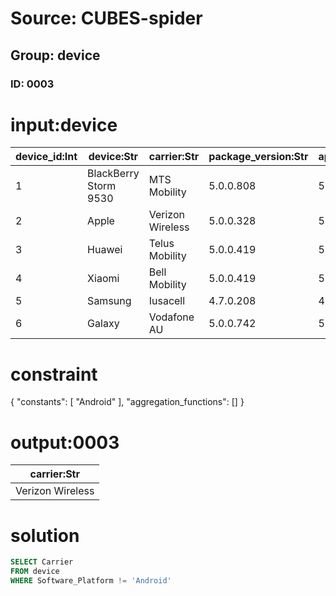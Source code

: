 # Source: CUBES-spider
## Group: device
### ID: 0003

# input:device

| device_id:Int | device:Str | carrier:Str | package_version:Str | applications:Str | software_platform:Str |
|---|---|---|---|---|---|
| 1 | BlackBerry Storm 9530 | MTS Mobility | 5.0.0.808 | 5.0.0.419 | Android |
| 2 | Apple | Verizon Wireless | 5.0.0.328 | 5.0.0.328 | iOS |
| 3 | Huawei | Telus Mobility | 5.0.0.419 | 5.0.0.419 | Android |
| 4 | Xiaomi | Bell Mobility | 5.0.0.419 | 5.0.0.419 | Android |
| 5 | Samsung | Iusacell | 4.7.0.208 | 4.7.0.151 | Android |
| 6 | Galaxy | Vodafone AU | 5.0.0.742 | 5.0.0.451 | Android |

# constraint

{
  "constants": [
    "Android"
  ],
  "aggregation_functions": []
}

# output:0003

| carrier:Str |
|---|
| Verizon Wireless |

# solution

```sql
SELECT Carrier
FROM device
WHERE Software_Platform != 'Android'
```
